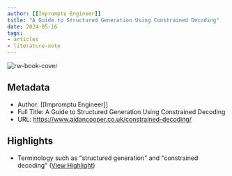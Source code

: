 ```yaml
---
author: [[Impromptu Engineer]]
title: "A Guide to Structured Generation Using Constrained Decoding"
date: 2024-05-16
tags: 
- articles
- literature-note
---
```

![rw-book-cover](https://www.aidancooper.co.uk/content/images/2024/04/constrain.webp)

## Metadata
- Author: [[Impromptu Engineer]]
- Full Title: A Guide to Structured Generation Using Constrained Decoding
- URL: https://www.aidancooper.co.uk/constrained-decoding/

## Highlights
- Terminology such as "structured generation" and "constrained decoding" ([View Highlight](https://read.readwise.io/read/01hy0wjqm990s98ddrys9ydxz3))
